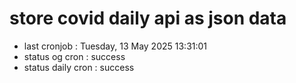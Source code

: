 # store covid daily api as json data

- last cronjob : Tuesday, 13 May 2025 13:31:01
- status og cron : success
- status daily cron : success
      
      